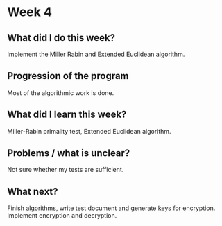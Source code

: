# Week 4
## What did I do this week?
Implement the Miller Rabin and Extended Euclidean algorithm.

## Progression of the program
Most of the algorithmic work is done.

## What did I learn this week?
Miller-Rabin primality test, Extended Euclidean algorithm.

## Problems / what is unclear?
Not sure whether my tests are sufficient.

## What next?
Finish algorithms, write test document and generate keys for encryption. Implement encryption
and decryption.
